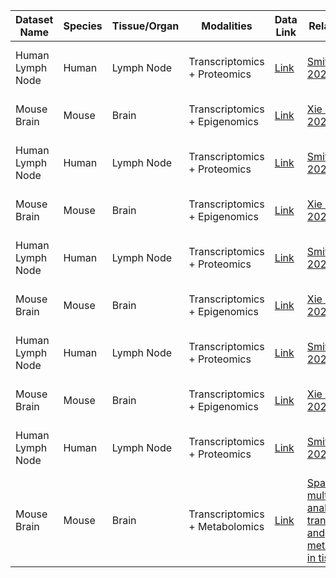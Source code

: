 | Dataset Name | Species | Tissue/Organ | Modalities | Data Link | Related Paper | Notes | Sequencing Technology |
|--------------|--------|--------------|-----------|-----------|---------------|-------|---------------------|
| Human Lymph Node | Human | Lymph Node | Transcriptomics + Proteomics | [Link](#) | [Smith et al., 2022, Nature](#) | Two-section spatial profiling | 10x Visium|
| Mouse Brain | Mouse | Brain | Transcriptomics + Epigenomics | [Link](#) | [Xie et al., 2021, Cell](#) |  | Spatial ATAC-RNA-seq |
| Human Lymph Node | Human | Lymph Node | Transcriptomics + Proteomics | [Link](#) | [Smith et al., 2022, Nature](#) | Two-section spatial profiling | 10x Visium|
| Mouse Brain | Mouse | Brain | Transcriptomics + Epigenomics | [Link](#) | [Xie et al., 2021, Cell](#) |  | Spatial ATAC-RNA-seq |
| Human Lymph Node | Human | Lymph Node | Transcriptomics + Proteomics | [Link](#) | [Smith et al., 2022, Nature](#) | Two-section spatial profiling | 10x Visium|
| Mouse Brain | Mouse | Brain | Transcriptomics + Epigenomics | [Link](#) | [Xie et al., 2021, Cell](#) |  | Spatial ATAC-RNA-seq |
| Human Lymph Node | Human | Lymph Node | Transcriptomics + Proteomics | [Link](#) | [Smith et al., 2022, Nature](#) | Two-section spatial profiling | 10x Visium|
| Mouse Brain | Mouse | Brain | Transcriptomics + Epigenomics | [Link](#) | [Xie et al., 2021, Cell](#) |  | Spatial ATAC-RNA-seq |
| Human Lymph Node | Human | Lymph Node | Transcriptomics + Proteomics | [Link](#) | [Smith et al., 2022, Nature](#) | Two-section spatial profiling | 10x Visium|
| Mouse Brain | Mouse | Brain | Transcriptomics + Metabolomics | [Link](#) | [Spatial multimodal analysis of transcriptomes and metabolomes in tissues]([#](https://www.nature.com/articles/s41587-023-01937-y)) | Unpaired | SMA |
